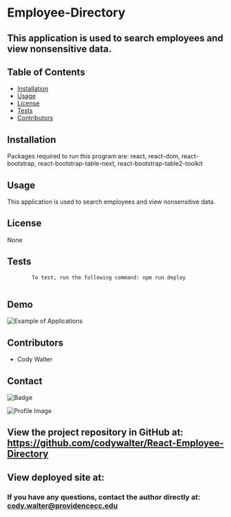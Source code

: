 # Employee-Directory

## This application is used to search employees and view nonsensitive data.

## Table of Contents

- [Installation](#installation)
- [Usage](#usage)
- [License](#license)
- [Tests](#tests)
- [Contributors](#contributors)

## Installation

Packages required to run this program are: react, react-dom, react-bootstrap, react-bootstrap-table-next, react-bootstrap-table2-toolkit

## Usage

This application is used to search employees and view nonsensitive data.

## License

None

## Tests

            To test, run the following command: npm run deploy

![]()

## Demo

![Example of Applications]()

## Contributors

- Cody Walter

## Contact

![Badge](https://img.shields.io/badge/Github-codywalter-4cbbb9)

![Profile Image](https://github.com/codywalter.png?size=50)

## View the project repository in GitHub at: https://github.com/codywalter/React-Employee-Directory

## View deployed site at:

### If you have any questions, contact the author directly at: cody.walter@providencecc.edu
